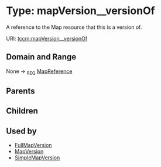 
# Type: mapVersion__versionOf


A reference to the Map resource that this is a version of.

URI: [tccm:mapVersion__versionOf](https://hotecosystem.org/tccm/mapVersion__versionOf)


## Domain and Range

None ->  <sub>REQ</sub> [MapReference](MapReference.md)

## Parents


## Children


## Used by

 * [FullMapVersion](FullMapVersion.md)
 * [MapVersion](MapVersion.md)
 * [SimpleMapVersion](SimpleMapVersion.md)
